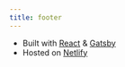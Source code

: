 ```yaml
---
title: footer
---
```


* Built with [React](https://reactjs.org/) & [Gatsby](https://www.gatsbyjs.org/)
* Hosted on [Netlify](https://www.netlify.com/)
